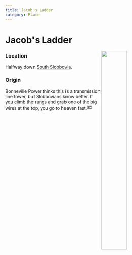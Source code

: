 ```yaml
---
title: Jacob's Ladder
category: Place
---
```

# Jacob's Ladder
<img src="https://raw.githubusercontent.com/MeanyLodge/meanylodge.github.com/assets/img/2020-Jacob's-Ladder.jpeg" style="width: 40%;" align="right">

### Location

Halfway down [South Slobbovia](/Run/South-Slobbovia).

### Origin

Bonneville Power thinks this is a transmission line tower, but Slobbovians know better. If you climb the rungs and grab one of the big wires at the top, you go to heaven fast.<sup>[nw][]</sup>


[nw]: /Names-Walt "Meany Names by Walter Little, 1984"
